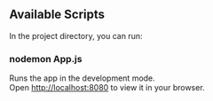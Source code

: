 ## Available Scripts

In the project directory, you can run:

### nodemon App.js

Runs the app in the development mode.\
Open [http://localhost:8080](http://localhost:8080) to view it in your browser.
